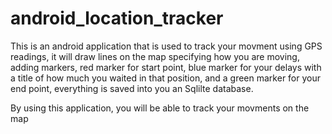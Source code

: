 # android_location_tracker
This is an android application that is used to track your movment using GPS readings, it will draw lines on the map specifying how you are moving, adding markers, red marker for start point, blue marker for your delays with a title of how much you waited in that position, and a green marker for your end point, everything is saved into you an Sqlilte database.

By using this application, you will be able to track your movments on the map
